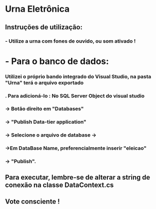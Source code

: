 

# Urna Eletrônica

## Instruções de utilização:

### - Utilize a urna com fones de ouvido, ou som ativado !

# - Para o banco de dados:
###  Utilizei o próprio bando integrado do Visual Studio, na pasta "Urna" terá o arquivo exportado
### . Para adicioná-lo : No SQL Server Object do visual studio 
### -> Botão direito em "Databases" 
### -> "Publish Data-tier application" 
### -> Selecione o arquivo de database -> 
### ->Em DataBase Name, preferencialmente inserir "eleicao"
### -> "Publish".

## Para executar, lembre-se de alterar a string de conexão na classe DataContext.cs 

## Vote consciente !



